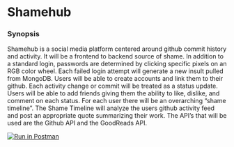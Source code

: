 # Shamehub

### Synopsis
Shamehub is a social media platform centered around github commit history and activity. It will be a frontend to backend source of shame. In addition to a standard login, passwords are determined by clicking specific pixels on an RGB color wheel. Each failed login attempt will generate a new insult pulled from MongoDB. Users will be able to create accounts and link them to their github. Each activity change or commit will be treated as a status update. Users will be able to add friends giving them the ability to like, dislike, and comment on each status. For each user there will be an overarching “shame timeline”. The Shame Timeline will analyze the users github activity feed and post an appropriate quote summarizing their work. The API’s that will be used are the Github API and the GoodReads API.

[![Run in Postman](https://run.pstmn.io/button.svg)](https://app.getpostman.com/run-collection/6a567e9ec351dec956e0)
